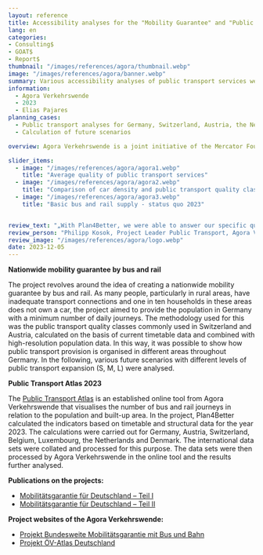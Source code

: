 ```yaml
---
layout: reference
title: Accessibility analyses for the "Mobility Guarantee" and "Public Transport Atlas" projects
lang: en
categories:
- Consulting$
- GOAT$
- Report$
thumbnail: "/images/references/agora/thumbnail.webp"
image: "/images/references/agora/banner.webp"
summary: Various accessibility analyses of public transport services were carried out for Agora Verkehrswende using GOAT. 
information:
  - Agora Verkehrswende 
  - 2023
  - Elias Pajares
planning_cases:
  - Public transport analyses for Germany, Switzerland, Austria, the Netherlands, Luxembourg, Denmark and Belgium
  - Calculation of future scenarios

overview: Agora Verkehrswende is a joint initiative of the Mercator Foundation and the European Climate Foundation. Their main objective is to find ways to fully decarbonise the transport sector by 2045 in collaboration with key players from politics, business, science and civil society. The initiative acts as a platform for the exchange of opinions, focussing on land-based passenger and freight transport in Germany in the European context. To illustrate the current deficits in public transport services in Germany, we have carried out analyses with GOAT on the quality of public transport services, including the calculation of public transport quality classes. These have been incorporated into the "Mobility Guarantee" and "Public Transport Atlas" projects.

slider_items:
  - image: "/images/references/agora/agora1.webp"
    title: "Average quality of public transport services"
  - image: "/images/references/agora/agora2.webp"
    title: "Comparison of car density and public transport quality classes (ÖV-Güteklassen)"
  - image: "/images/references/agora/agora3.webp"
    title: "Basic bus and rail supply - status quo 2023"


review_text: "„With Plan4Better, we were able to answer our specific questions regarding a nationwide mobility guarantee. We also very successfully realised the internationalisation of the public transport atlas together.”"
review_person: "Philipp Kosok, Project Leader Public Transport, Agora Verkehrswende"
review_image: "/images/references/agora/logo.webp"
date: 2023-12-05
---
```


**Nationwide mobility guarantee by bus and rail**

The project revolves around the idea of creating a nationwide mobility guarantee by bus and rail. As many people, particularly in rural areas, have inadequate transport connections and one in ten households in these areas does not own a car, the project aimed to provide the population in Germany with a minimum number of daily journeys. The methodology used for this was the public transport quality classes commonly used in Switzerland and Austria, calculated on the basis of current timetable data and combined with high-resolution population data. In this way, it was possible to show how public transport provision is organised in different areas throughout Germany. In the following, various future scenarios with different levels of public transport expansion (S, M, L) were analysed.

**Public Transport Atlas 2023**


The [Public Transport Atlas](https://www.agora-verkehrswende.de/veroeffentlichungen/oev-atlas-deutschland/ "Open Public Transport Atlas") is an established online tool from Agora Verkehrswende that visualises the number of bus and rail journeys in relation to the population and built-up area. In the project, Plan4Better calculated the indicators based on timetable and structural data for the year 2023. The calculations were carried out for Germany, Austria, Switzerland, Belgium, Luxembourg, the Netherlands and Denmark. The international data sets were collated and processed for this purpose. The data sets were then processed by Agora Verkehrswende in the online tool and the results further analysed.

**Publications on the projects:**
- [Mobilitätsgarantie für Deutschland – Teil I](https://www.agora-verkehrswende.de/fileadmin/Projekte/2023/Mobilitaetsgarantie_Teil-1/102_Mobilitaetsgarantie.pdf "Mobilitätsgarantie für Deutschland – Teil I")
- [Mobilitätsgarantie für Deutschland – Teil II](https://www.agora-verkehrswende.de/fileadmin/Projekte/2023/Mobilitaetsgarantie_Teil-2/106_Mobilitaetsgarantie_II.pdf "Mobilitätsgarantie für Deutschland – Teil II")
   
**Project websites of the Agora Verkehrswende:**
- [Projekt Bundesweite Mobilitätsgarantie mit Bus und Bahn](https://www.agora-verkehrswende.de/projekte/bundesweite-mobilitaetsgarantie-mit-bus-und-bahn/ "Projekt Bundesweite Mobilitätsgarantie mit Bus und Bahn")
- [Projekt ÖV-Atlas Deutschland](https://www.agora-verkehrswende.de/projekte/oev-atlas-deutschland/ "Projekt ÖV-Atlas Deutschland")

